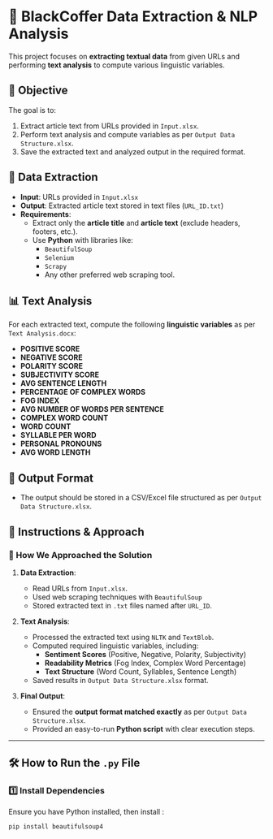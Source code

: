 # 📝 BlackCoffer Data Extraction & NLP Analysis

This project focuses on **extracting textual data** from given URLs and performing **text analysis** to compute various linguistic variables.

## 🚀 Objective
The goal is to:
1. Extract article text from URLs provided in `Input.xlsx`.
2. Perform text analysis and compute variables as per `Output Data Structure.xlsx`.
3. Save the extracted text and analyzed output in the required format.

## 📌 Data Extraction
- **Input**: URLs provided in `Input.xlsx`
- **Output**: Extracted article text stored in text files (`URL_ID.txt`)
- **Requirements**:
  - Extract only the **article title** and **article text** (exclude headers, footers, etc.).
  - Use **Python** with libraries like:
    - `BeautifulSoup`
    - `Selenium`
    - `Scrapy`
    - Any other preferred web scraping tool.

## 📊 Text Analysis
For each extracted text, compute the following **linguistic variables** as per `Text Analysis.docx`:
- **POSITIVE SCORE**
- **NEGATIVE SCORE**
- **POLARITY SCORE**
- **SUBJECTIVITY SCORE**
- **AVG SENTENCE LENGTH**
- **PERCENTAGE OF COMPLEX WORDS**
- **FOG INDEX**
- **AVG NUMBER OF WORDS PER SENTENCE**
- **COMPLEX WORD COUNT**
- **WORD COUNT**
- **SYLLABLE PER WORD**
- **PERSONAL PRONOUNS**
- **AVG WORD LENGTH**

## 📁 Output Format
- The output should be stored in a CSV/Excel file structured as per `Output Data Structure.xlsx`.

## 📖 Instructions & Approach

### **🔹 How We Approached the Solution**
1. **Data Extraction**:
   - Read URLs from `Input.xlsx`.
   - Used web scraping techniques with `BeautifulSoup`
   - Stored extracted text in `.txt` files named after `URL_ID`.

2. **Text Analysis**:
   - Processed the extracted text using `NLTK` and `TextBlob`.
   - Computed required linguistic variables, including:
     - **Sentiment Scores** (Positive, Negative, Polarity, Subjectivity)
     - **Readability Metrics** (Fog Index, Complex Word Percentage)
     - **Text Structure** (Word Count, Syllables, Sentence Length)
   - Saved results in `Output Data Structure.xlsx` format.

3. **Final Output**:
   - Ensured the **output format matched exactly** as per `Output Data Structure.xlsx`.
   - Provided an easy-to-run **Python script** with clear execution steps.

---

## 🛠️ How to Run the `.py` File
### **1️⃣ Install Dependencies**
Ensure you have Python installed, then install :
```bash
pip install beautifulsoup4



